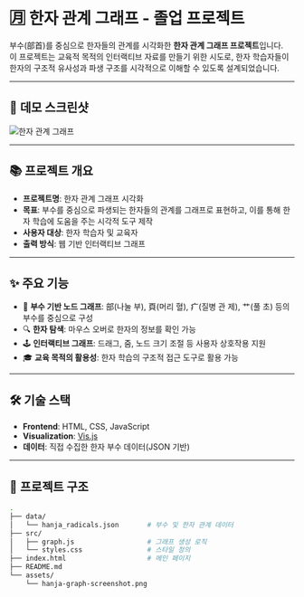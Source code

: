 # 🈷️ 한자 관계 그래프 - 졸업 프로젝트

부수(部首)를 중심으로 한자들의 관계를 시각화한 **한자 관계 그래프 프로젝트**입니다.  
이 프로젝트는 교육적 목적의 인터랙티브 자료를 만들기 위한 시도로, 한자 학습자들이 한자의 구조적 유사성과 파생 구조를 시각적으로 이해할 수 있도록 설계되었습니다.

---

## 📸 데모 스크린샷

![한자 관계 그래프](./path-to-hanja-graph-screenshot.png)

---

## 📚 프로젝트 개요

- **프로젝트명**: 한자 관계 그래프 시각화
- **목표**: 부수를 중심으로 파생되는 한자들의 관계를 그래프로 표현하고, 이를 통해 한자 학습에 도움을 주는 시각적 도구 제작
- **사용자 대상**: 한자 학습자 및 교육자
- **출력 방식**: 웹 기반 인터랙티브 그래프

---

## ✨ 주요 기능

- 🧩 **부수 기반 노드 그래프**: 部(나눌 부), 頁(머리 혈), 疒(질병 관 제), 艹(풀 초) 등의 부수를 중심으로 구성
- 🔍 **한자 탐색**: 마우스 오버로 한자의 정보를 확인 가능
- 🕹️ **인터랙티브 그래프**: 드래그, 줌, 노드 크기 조절 등 사용자 상호작용 지원
- 🎓 **교육 목적의 활용성**: 한자 학습의 구조적 접근 도구로 활용 가능

---

## 🛠️ 기술 스택

- **Frontend**: HTML, CSS, JavaScript
- **Visualization**: [Vis.js](https://visjs.org/)
- **데이터**: 직접 수집한 한자 부수 데이터(JSON 기반)

---

## 📂 프로젝트 구조

```bash
.
├── data/
│   └── hanja_radicals.json       # 부수 및 한자 관계 데이터
├── src/
│   ├── graph.js                  # 그래프 생성 로직
│   └── styles.css                # 스타일 정의
├── index.html                    # 메인 페이지
├── README.md
└── assets/
    └── hanja-graph-screenshot.png
